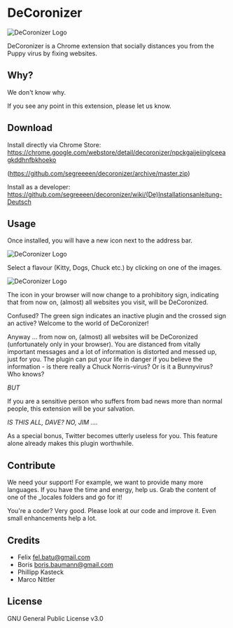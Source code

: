 # DeCoronizer

![DeCoronizer Logo](src/gitstuff/image0.png)

DeCoronizer is a Chrome extension that socially distances you from the Puppy virus by fixing websites.

## Why?

We don't know why.

If you see any point in this extension, please let us know.

## Download

Install directly via Chrome Store:
https://chrome.google.com/webstore/detail/decoronizer/npckgaijeiinglceeagkddhnfbkhoeko

(https://github.com/segreeeen/decoronizer/archive/master.zip)

Install as a developer: https://github.com/segreeeen/decoronizer/wiki/(De)Installationsanleitung-Deutsch

## Usage

Once installed, you will have a new icon next to the address bar. 

![DeCoronizer Logo](src/gitstuff/image10.png)

Select a flavour (Kitty, Dogs, Chuck etc.) by clicking on one of the images. 

![DeCoronizer Logo](src/gitstuff/image20.png)

The icon in your browser will now change to a prohibitory sign, indicating that from now on,
(almost) all websites you visit, will be DeCoronized.

Confused? The green sign indicates an inactive plugin and the crossed sign an active?
Welcome to the world of DeCoronizer!

Anyway ... from now on, (almost) all websites will be DeCoronized (unfortunately only in your browser).
You are distanced from vitally important messages and a lot of information is distorted and messed up,
just for you. The plugin can put your life in danger if you believe the information - is there really
a Chuck Norris-virus? Or is it a Bunnyvirus? Who knows?

_BUT_

If you are a sensitive person who suffers from bad news more than normal people,
this extension will be your salvation.

_IS THIS ALL, DAVE? NO, JIM ...._

As a special bonus, Twitter becomes utterly useless for you.
This feature alone already makes this plugin worthwhile.


## Contribute

We need your support! For example, we want to provide many more languages.
If you have the time and energy, help us. Grab the content of one of the _locales folders and go for it!

You're a coder? Very good. Please look at our code and improve it. Even small enhancements help a lot.


## Credits

- Felix fel.batu@gmail.com
- Boris boris.baumann@gmail.com
- Phillipp Kasteck 
- Marco Nittler

## License
GNU General Public License v3.0
